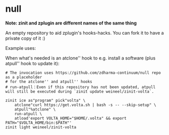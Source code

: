 # null

**Note: zinit and zplugin are different names of the same thing**

An empty repository to aid zplugin's hooks-hacks. You can fork it to have a private copy of it :)

Example uses:

When what's needed is an atclone'' hook to e.g. install a software (plus atpull'' hook to update it):

```
# The invocation uses https://github.com/zdharma-continuum/null repo as a placeholder
# for the atclone'' and atpull'' hooks
# run-atpull：Even if this repository has not been updated, atpull will still be executed during `zinit update weineel/zinit-volta`.

zinit ice as"program" pick"volta" \
    atclone"curl https://get.volta.sh | bash -s -- --skip-setup" \
    atpull"%atclone" \
    run-atpull \
    atload'export VOLTA_HOME="$HOME/.volta" && export PATH="$VOLTA_HOME/bin:$PATH"'
zinit light weineel/zinit-volta

```

